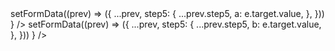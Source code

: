 <Grid item xs={12} md={6}>
  <TextField
    fullWidth
    label="Champ A"
    value={formData.step5?.a || ''}
    onChange={(e) =>
      setFormData((prev) => ({
        ...prev,
        step5: {
          ...prev.step5,
          a: e.target.value,
        },
      }))
    }
  />
</Grid>

<Grid item xs={12} md={6}>
  <TextField
    fullWidth
    label="Champ B"
    value={formData.step5?.b || ''}
    onChange={(e) =>
      setFormData((prev) => ({
        ...prev,
        step5: {
          ...prev.step5,
          b: e.target.value,
        },
      }))
    }
  />
</Grid>

